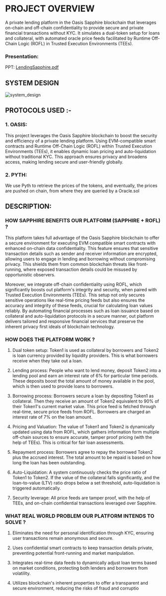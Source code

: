 # PROJECT OVERVIEW

A private lending platform in the Oasis Sapphire blockchain that leverages on-chain and off-chain confidentiality to provide secure and private financial transactions without KYC. It simulates a dual-token setup for loans and collateral, with automated oracle price feeds facilitated by Runtime Off-Chain Logic (ROFL) in Trusted Execution Environments (TEEs). 

### Presentation:
PPT: [LendingSapphire.pdf](https://github.com/user-attachments/files/17087821/LendingSapphire.pdf)


## SYSTEM DESIGN 
![system_design](https://github.com/user-attachments/assets/5e4b5b6e-3f47-43c5-8eb4-980cc94ca616)



## PROTOCOLS USED :-

### 1. OASIS: 
This project leverages the Oasis Sapphire blockchain to boost the security and efficiency of a private lending platform. Using EVM-compatible smart contracts and Runtime Off-Chain Logic (ROFL) within Trusted Execution Environments (TEEs), it enables dynamic loan pricing and auto-liquidation without traditional KYC. This approach ensures privacy and broadens access, making lending secure and user-friendly globally.

### 2. PYTH: 
We use Pyth to retrieve the prices of the tokens, and eventually, the prices are pushed on chain, from where they are queried by a Oracle.sol

## DESCRIPTION: 

### HOW SAPPHIRE BENEFITS OUR PLATFORM (SAPPHIRE + ROFL) ? 

This platform takes full advantage of the Oasis Sapphire blockchain to offer a secure environment for executing EVM compatible smart contracts with enhanced on-chain data confidentiality. This feature ensures that sensitive transaction details such as sender and receiver information are encrypted, allowing users to engage in lending and borrowing without compromising privacy. This shields them from common blockchain threats like front-running, where exposed transaction details could be misused by opportunistic observers.  

Moreover, we integrate off-chain confidentiality using ROFL, which significantly boosts out platform's integrity and security, when paired with Trusted Execution Environments (TEEs). This setup not only secures sensitive operations like real-time pricing feeds but also ensures the accuracy and integrity of these feeds, crucial for calculating loan values reliably. By automating financial processes such as loan issuance based on collateral and auto-liquidation protocols in a secure manner, out platform delivers tailored and responsive financial services that preserve the inherent privacy first ideals of blockchain technology.

### HOW DOES THE PLATFORM WORK ?

1. Dual token setup: Token1 is used as collateral by borrowers and Token2 is loan currency provided by liquidity providers. This is what borrowers receive when they take out a loan. 

2. Lending process: People who want to lend money, deposit Token2 into a lending pool and earn an interest rate of 6% for particular time periods. These deposits boost the total amount of money available in the pool, which is then used to provide loans to borrowers. 

3. Borrowing process: Borrowers secure a loan by depositing Token1 as collateral. Then they receive an amount of Token2 equivalent to 90% of their Token1's current market value. This price feed is fetched through real-time, secure price feeds from ROFL. Borrowers are charged an interest rate of 7% on the loan amount. 

4. Pricing and Valuation: The value of Token1 and Token2 is dynamically updated using data from ROFL, which gathers information form multiple off-chain sources to ensure accurate, tamper proof pricing (with the help of TEEs). This is critical for fair loan assessments. 

5. Repayment process: Borrowers agree to repay the borrowed Token2 plus the accrued interest. The total amount to be repaid is based on how long the loan has been outstanding. 

6. Auto-Liquidation: A system continuously checks the price ratio of Token1 to Token2. If the value of the collateral falls significantly, and the loan-to-value (LTV) ratio drops below a set threshold, auto-liquidation is triggered automatically. 

7. Security leverage: All price feeds are tamper proof, with the help of TEEs, and on-chain confidential transactions leveraged over Sapphire.

### WHAT REAL WORLD PROBLEM OUR PLATFORM INTENDS TO SOLVE ? 

1. Eliminates the need for personal identification through KYC, ensuring user transactions remain anonymous and secure.

2. Uses confidential smart contracts to keep transaction details private, preventing potential front-running and market manipulation.

3. Integrates real-time data feeds to dynamically adjust loan terms based on market conditions, protecting both lenders and borrowers from volatility.

4. Utilizes blockchain's inherent properties to offer a transparent and secure environment, reducing the risks of fraud and corruptio








